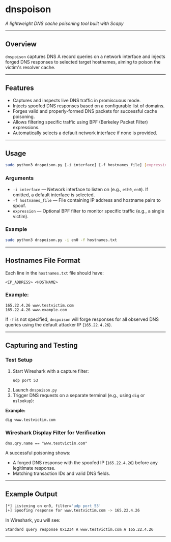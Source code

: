 # dnspoison

*A lightweight DNS cache poisoning tool built with Scapy*

---

## Overview

`dnspoison` captures DNS A record queries on a network interface and injects forged DNS responses to selected target hostnames, aiming to poison the victim's resolver cache.

---

## Features

- Captures and inspects live DNS traffic in promiscuous mode.
- Injects spoofed DNS responses based on a configurable list of domains.
- Forges valid and properly-formed DNS packets for successful cache poisoning.
- Allows filtering specific traffic using BPF (Berkeley Packet Filter) expressions.
- Automatically selects a default network interface if none is provided.

---

## Usage

```bash
sudo python3 dnspoison.py [-i interface] [-f hostnames_file] [expression]
```

### Arguments

- `-i interface` — Network interface to listen on (e.g., `eth0`, `en0`). If omitted, a default interface is selected.
- `-f hostnames_file` — File containing IP address and hostname pairs to spoof.
- `expression` — Optional BPF filter to monitor specific traffic (e.g., a single victim).

### Example

```bash
sudo python3 dnspoison.py -i en0 -f hostnames.txt
```

---

## Hostnames File Format

Each line in the `hostnames.txt` file should have:

```
<IP_ADDRESS> <HOSTNAME>
```

### Example:

```
165.22.4.26 www.testvictim.com
165.22.4.26 www.example.com
```

If `-f` is not specified, `dnspoison` will forge responses for all observed DNS queries using the default attacker IP (`165.22.4.26`).

---

## Capturing and Testing

### Test Setup

1. Start Wireshark with a capture filter:
   ```
   udp port 53
   ```
2. Launch `dnspoison.py`
3. Trigger DNS requests on a separate terminal (e.g., using `dig` or `nslookup`):

**Example:**

```bash
dig www.testvictim.com
```

### Wireshark Display Filter for Verification

```
dns.qry.name == "www.testvictim.com"
```

A successful poisoning shows:

- A forged DNS response with the spoofed IP (`165.22.4.26`) before any legitimate response.
- Matching transaction IDs and valid DNS fields.

---

## Example Output

```bash
[*] Listening on en0, filter='udp port 53'
[+] Spoofing response for www.testvictim.com -> 165.22.4.26
```

In Wireshark, you will see:

```
Standard query response 0x1234 A www.testvictim.com A 165.22.4.26
```

---

